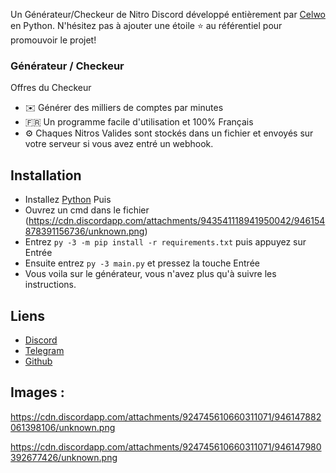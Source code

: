 Un Générateur/Checkeur de Nitro Discord développé entièrement par [Celwo](https://github.com/Celwo) en Python.
N'hésitez pas à ajouter une étoile ⭐ au référentiel pour promouvoir le projet!

### Générateur / Checkeur

Offres du Checkeur
*   ✉️ Générer des milliers de comptes par minutes
*   🇫🇷 Un programme facile d'utilisation et 100% Français
*   ⚙️ Chaques Nitros Valides sont stockés dans un fichier et envoyés sur votre serveur si vous avez entré un webhook.

## Installation
* Installez [Python](https://www.python.org/downloads/) Puis
* Ouvrez un cmd dans le fichier (https://cdn.discordapp.com/attachments/943541118941950042/946154878391156736/unknown.png)
* Entrez `py -3 -m pip install -r requirements.txt` puis appuyez sur Entrée
* Ensuite entrez `py -3 main.py` et pressez la touche Entrée
* Vous voila sur le générateur, vous n'avez plus qu'à suivre les instructions.

## Liens

*   [Discord](https://discord.gg/D2uMPCEUb8)
*   [Telegram](https://t.me/FlipGen)
*   [Github](https://github.com/Celwo/)

## Images :
https://cdn.discordapp.com/attachments/924745610660311071/946147882061398106/unknown.png

https://cdn.discordapp.com/attachments/924745610660311071/946147980392677426/unknown.png
